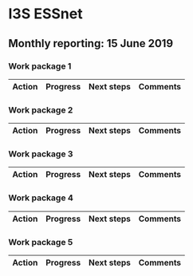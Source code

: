 # I3S ESSnet

## Monthly reporting: 15 June 2019

### Work package 1

| Action  | Progress | Next steps | Comments |
|:--|:--|:--|:--|


### Work package 2

| Action  | Progress | Next steps | Comments |
|:--|:--|:--|:--|



### Work package 3

| Action  | Progress | Next steps | Comments |
|:--|:--|:--|:--|



### Work package 4

| Action  | Progress | Next steps | Comments |
|:--|:--|:--|:--|



### Work package 5

| Action  | Progress | Next steps | Comments |
|:--|:--|:--|:--|


